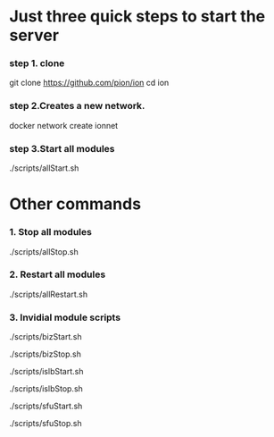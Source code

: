 # Just three quick steps to start the server

### step 1. clone

git clone https://github.com/pion/ion
cd ion

### step 2.Creates a new network. 
docker network create ionnet

### step 3.Start all modules
./scripts/allStart.sh



# Other commands

### 1. Stop all modules
./scripts/allStop.sh
### 2. Restart all modules
./scripts/allRestart.sh
### 3. Invidial module scripts
./scripts/bizStart.sh

./scripts/bizStop.sh

./scripts/islbStart.sh

./scripts/islbStop.sh

./scripts/sfuStart.sh

./scripts/sfuStop.sh
